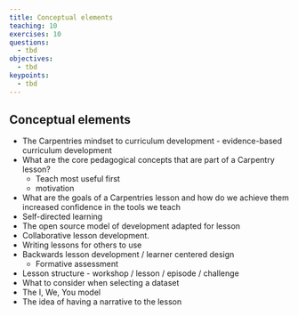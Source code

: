```yaml
---
title: Conceptual elements
teaching: 10
exercises: 10
questions:
  - tbd
objectives:
  - tbd
keypoints:
  - tbd
---
```



## Conceptual elements


* The Carpentries mindset to curriculum development - evidence-based curriculum development
* What are the core pedagogical concepts that are part of a Carpentry lesson?
  - Teach most useful first
  - motivation
* What are the goals of a Carpentries lesson and how do we achieve them
increased confidence in the tools we teach
* Self-directed learning
* The open source model of development adapted for lesson 
* Collaborative lesson development. 
* Writing lessons for others to use
* Backwards lesson development / learner centered design
  - Formative assessment
* Lesson structure - workshop / lesson / episode / challenge
* What to consider when selecting a dataset
* The I, We, You model
* The idea of having a narrative to the lesson
